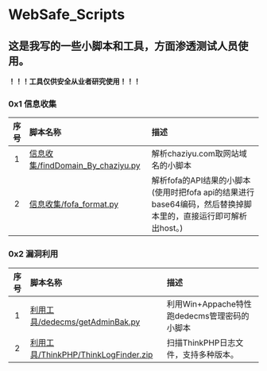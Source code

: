 # WebSafe_Scripts
## 这是我写的一些小脚本和工具，方面渗透测试人员使用。
**！！！工具仅供安全从业者研究使用！！！**
### 0x1 信息收集
|序号|脚本名称|描述|
|:---:|:---|:---|
|1|[信息收集/findDomain_By_chaziyu.py](信息收集/findDomain_By_chaziyu.py)|解析chaziyu.com取网站域名的小脚本|
|2|[信息收集/fofa_format.py](信息收集/fofa_format.py)|解析fofa的API结果的小脚本(使用时把fofa api的结果进行base64编码，然后替换掉脚本里的，直接运行即可解析出host。)|

### 0x2 漏洞利用
|序号|脚本名称|描述|
|:---:|:---|:---|
|1|[利用工具/dedecms/getAdminBak.py](利用工具/dedecms/getAdminBak.py)|利用Win+Appache特性跑dedecms管理密码的小脚本|
|2|[利用工具/ThinkPHP/ThinkLogFinder.zip](利用工具/ThinkPHP/ThinkLogFinder.zip)|扫描ThinkPHP日志文件，支持多种版本。|

